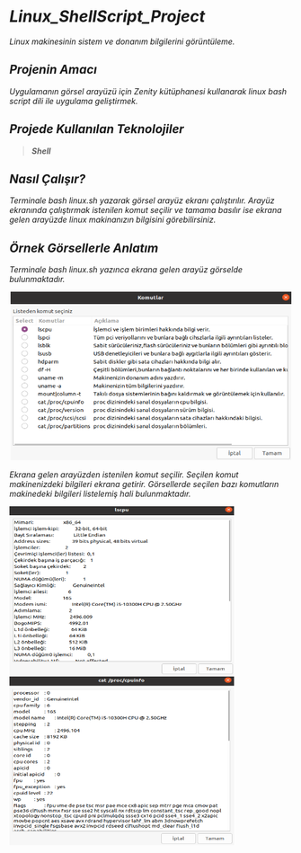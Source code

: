 # _Linux_ShellScript_Project_

  _Linux makinesinin sistem ve donanım bilgilerini görüntüleme._

## _Projenin Amacı_

  _Uygulamanın görsel arayüzü için Zenity kütüphanesi kullanarak linux bash script dili ile uygulama geliştirmek._

## _Projede Kullanılan Teknolojiler_

 >**_Shell_**

## _Nasıl Çalışır?_
  _Terminale bash linux.sh yazarak görsel arayüz ekranı çalıştırılır. 
  Arayüz ekranında çalıştırmak istenilen komut seçilir ve tamama basılır ise ekrana gelen arayüzde linux makinanızın bilgisini görebilirsiniz._
  
## _Örnek Görsellerle Anlatım_
 _Terminale bash linux.sh yazınca ekrana gelen arayüz görselde bulunmaktadır._
 
<p align="center" >
  <img width="500" height="300" src="https://github.com/Elanur7/Linux_GUI_Project/blob/main/Linux-G%C3%B6r%C3%BCnt%C3%BCler/Linux_linux.sh_Aray%C3%BCz.PNG"/>
</p>

 _Ekrana gelen arayüzden istenilen komut seçilir. Seçilen komut makinenizdeki bilgileri ekrana getirir. Görsellerde seçilen bazı komutların makinedeki bilgileri listelemiş hali bulunmaktadır._
 
 <img src="https://github.com/Elanur7/Linux_GUI_Project/blob/main/Linux-G%C3%B6r%C3%BCnt%C3%BCler/Linux-lscpu.PNG" width="400" height="300"/> <img src="https://github.com/Elanur7/Linux_GUI_Project/blob/main/Linux-G%C3%B6r%C3%BCnt%C3%BCler/Linux-cat_proc_cpuinfo.PNG" width="400" height="300"/> 
